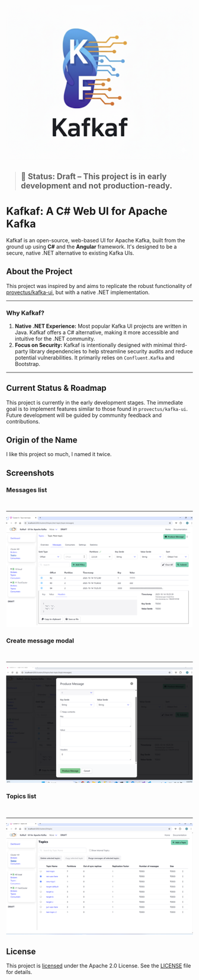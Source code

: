 ![Kafkaf logo](./images/logo.png "Kafkaf") 

> ## 🚧 **Status: Draft – This project is in early development and not production-ready.**


# Kafkaf: A C\# Web UI for Apache Kafka

Kafkaf is an open-source, web-based UI for Apache Kafka, built from the ground up using **C\#** and the **Angular** framework. It's designed to be a secure, native .NET alternative to existing Kafka UIs.

## About the Project

This project was inspired by and aims to replicate the robust functionality of [provectus/kafka-ui](https://github.com/provectus/kafka-ui), but with a native .NET implementation.

-----

### Why Kafkaf?

1.  **Native .NET Experience:** Most popular Kafka UI projects are written in Java. Kafkaf offers a C\# alternative, making it more accessible and intuitive for the .NET community.
2.  **Focus on Security:** Kafkaf is intentionally designed with minimal third-party library dependencies to help streamline security audits and reduce potential vulnerabilities. It primarily relies on `Confluent.Kafka` and Bootstrap.

-----

## Current Status & Roadmap

This project is currently in the early development stages. The immediate goal is to implement features similar to those found in `provectus/kafka-ui`. Future development will be guided by community feedback and contributions.

## Origin of the Name

I like this project so much, I named it twice.

## Screenshots

### Messages list
&nbsp;
***
![Messages](./images/screenshots/Screenshot_001_messages.png)

### Create message modal
&nbsp;
***
![Create message](./images/screenshots/Screenshot_002_create_message.png)

### Topics list
&nbsp;
***
![Topics list](./images/screenshots/Screenshot_003_topics_list.png)

## License

This project is [licensed](./LICENSE) under the Apache 2.0 License. See the [LICENSE](https://www.google.com/search?q=./LICENSE) file for details.
